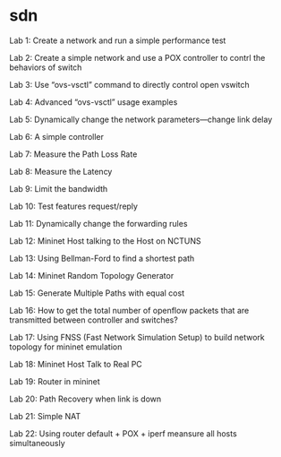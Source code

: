 # sdn

Lab 1: Create a network and run a simple performance test 

Lab 2: Create a simple network and use a POX controller to contrl the behaviors of switch  

Lab 3: Use “ovs-vsctl” command to directly control open vswitch 

Lab 4: Advanced “ovs-vsctl” usage examples 

Lab 5: Dynamically change the network parameters—change link delay  

Lab 6: A simple controller 

Lab 7: Measure the Path Loss Rate 

Lab 8: Measure the Latency 

Lab 9: Limit the bandwidth 

Lab 10: Test features request/reply 

Lab 11: Dynamically change the forwarding rules 

Lab 12: Mininet Host talking to the Host on NCTUNS 

Lab 13: Using Bellman-Ford to find a shortest path 

Lab 14: Mininet Random Topology Generator 

Lab 15: Generate Multiple Paths with equal cost 

Lab 16:  How to get the total number of openflow packets that are transmitted between controller and switches? 

Lab 17: Using FNSS (Fast Network Simulation Setup) to build network topology for mininet emulation 

Lab 18: Mininet Host Talk to Real PC

Lab 19: Router in mininet 

Lab 20: Path Recovery when link is down 

Lab 21: Simple NAT

Lab 22: Using router default + POX + iperf meansure all hosts simultaneously

